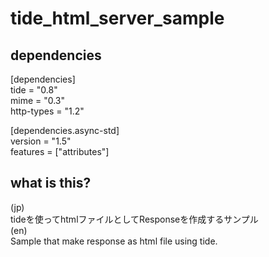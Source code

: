# tide_html_server_sample

## dependencies

[dependencies]  
tide = "0.8"  
mime = "0.3"  
http-types = "1.2"

[dependencies.async-std]  
version = "1.5"  
features = ["attributes"]

## what is this?

(jp)  
tideを使ってhtmlファイルとしてResponseを作成するサンプル  
(en)  
Sample that make response as html file using tide.
